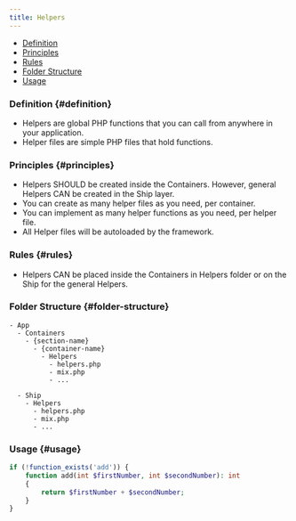 ```yaml
---
title: Helpers
---
```


- [Definition](#definition)
- [Principles](#principles)
- [Rules](#rules)
- [Folder Structure](#folder-structure)
- [Usage](#usage)

### Definition {#definition}

- Helpers are global PHP functions that you can call from anywhere in your application.
- Helper files are simple PHP files that hold functions.

### Principles {#principles}

- Helpers SHOULD be created inside the Containers. However, general Helpers CAN be created in the Ship layer.
- You can create as many helper files as you need, per container.
- You can implement as many helper functions as you need, per helper file.
- All Helper files will be autoloaded by the framework.

### Rules {#rules}

- Helpers CAN be placed inside the Containers in Helpers folder or on the Ship for the general Helpers.

### Folder Structure {#folder-structure}

```
- App
  - Containers
    - {section-name}
      - {container-name}
        - Helpers
          - helpers.php
          - mix.php
          - ...

  - Ship
    - Helpers
      - helpers.php
      - mix.php
      - ...
```

### Usage {#usage}

```php
if (!function_exists('add')) {
    function add(int $firstNumber, int $secondNumber): int
    {
        return $firstNumber + $secondNumber;
    }
}
```
